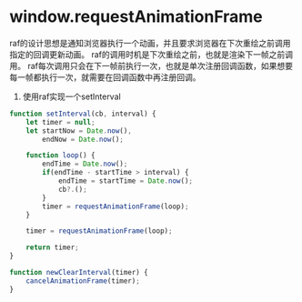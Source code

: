 # window.requestAnimationFrame
raf的设计思想是通知浏览器执行一个动画，并且要求浏览器在下次重绘之前调用指定的回调更新动画。
raf的调用时机是下次重绘之前，也就是渲染下一帧之前调用。
raf每次调用只会在下一帧前执行一次，也就是单次注册回调函数，如果想要每一帧都执行一次，就需要在回调函数中再注册回调。

1. 使用raf实现一个setInterval

```js
function setInterval(cb, interval) {
    let timer = null;
    let startNow = Date.now(),
        endNow = Date.now();

    function loop() {
        endTime = Date.now();
        if(endTime - startTime > interval) {
            endTime = startTime = Date.now();
            cb?.();
        }
        timer = requestAnimationFrame(loop);
    }

    timer = requestAnimationFrame(loop);

    return timer;
}

function newClearInterval(timer) {
    cancelAnimationFrame(timer);
}
```